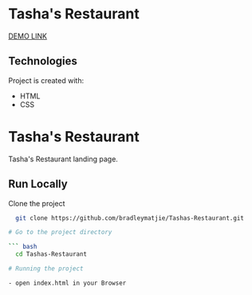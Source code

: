 # Tasha's Restaurant
[DEMO LINK](https://bradleymatjie.github.io/Tashas-Restaurant/)

## Technologies
Project is created with:

* HTML
* CSS


# Tasha's Restaurant

Tasha's Restaurant landing page.

## Run Locally

Clone the project

``` bash
  git clone https://github.com/bradleymatjie/Tashas-Restaurant.git

# Go to the project directory

``` bash
  cd Tashas-Restaurant

# Running the project

- open index.html in your Browser
